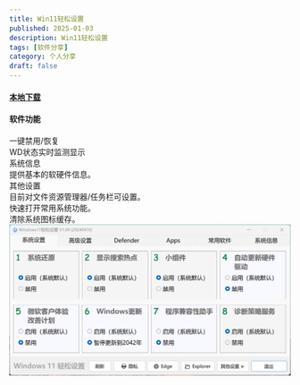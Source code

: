 ```yaml
---
title: Win11轻松设置
published: 2025-01-03
description: Win11轻松设置
tags: [软件分享]
category: 个人分享
draft: false
---
```

#### [本地下载](https://rr.855955.xyz/Win11轻松设置.zip)
#### 软件功能
一键禁用/恢复  
WD状态实时监测显示  
系统信息  
提供基本的软硬件信息。  
其他设置  
目前对文件资源管理器/任务栏可设置。  
快速打开常用系统功能。  
清除系统图标缓存。  
![](w11qssz.png)